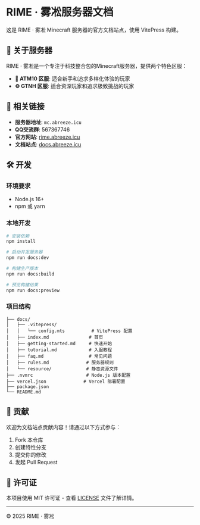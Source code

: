# RIME · 雾凇服务器文档

这是 RIME · 雾凇 Minecraft 服务器的官方文档站点，使用 VitePress 构建。

## 📖 关于服务器

RIME · 雾凇是一个专注于科技整合包的Minecraft服务器，提供两个特色区服：

- **🚀 ATM10 区服**: 适合新手和追求多样化体验的玩家
- **⚙️ GTNH 区服**: 适合资深玩家和追求极致挑战的玩家

## 🔗 相关链接

- **服务器地址**: `mc.abreeze.icu`
- **QQ交流群**: 567367746
- **官方网站**: [rime.abreeze.icu](https://rime.abreeze.icu/)
- **文档站点**: [docs.abreeze.icu](https://docs.abreeze.icu/)

## 🛠️ 开发

### 环境要求

- Node.js 16+
- npm 或 yarn

### 本地开发

```bash
# 安装依赖
npm install

# 启动开发服务器
npm run docs:dev

# 构建生产版本
npm run docs:build

# 预览构建结果
npm run docs:preview
```

### 项目结构

```
├── docs/
│   ├── .vitepress/
│   │   └── config.mts          # VitePress 配置
│   ├── index.md               # 首页
│   ├── getting-started.md     # 快速开始
│   ├── tutorial.md            # 入服教程
│   ├── faq.md                 # 常见问题
│   ├── rules.md              # 服务器规则
│   └── resource/             # 静态资源文件
├── .nvmrc                    # Node.js 版本配置
├── vercel.json              # Vercel 部署配置
├── package.json
└── README.md
```

## 📝 贡献

欢迎为文档站点贡献内容！请通过以下方式参与：

1. Fork 本仓库
2. 创建特性分支
3. 提交你的修改
4. 发起 Pull Request

## 📄 许可证

本项目使用 MIT 许可证 - 查看 [LICENSE](LICENSE) 文件了解详情。

---

© 2025 RIME · 雾凇
